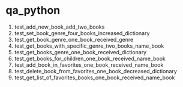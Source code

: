 # qa_python
1. test_add_new_book_add_two_books
2. test_set_book_genre_four_books_increased_dictionary
3. test_get_book_genre_one_book_received_genre
4. test_get_books_with_specific_genre_two_books_name_book
5. test_get_books_genre_one_book_received_dictionary
6. test_get_books_for_children_one_book_received_name_book
7. test_add_book_in_favorites_one_book_received_name_book
8. test_delete_book_from_favorites_one_book_decreased_dictionary
9. test_get_list_of_favorites_books_one_book_received_name_book
